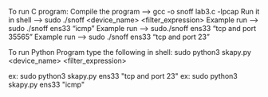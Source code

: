 

To run C program:
Compile the program --> gcc -o snoff lab3.c -lpcap 
Run it in shell --> sudo ./snoff <device_name> <filter_expression> 
Example run --> sudo ./snoff ens33 “icmp”
Example run --> sudo./snoff ens33 “tcp and port 35565”
Example run --> sudo ./snoff ens33 “tcp and port 23”

To run Python Program type the following in shell:
     sudo python3 skapy.py <device_name> <filter_expression>

ex:  sudo python3 skapy.py ens33 "tcp and port 23"
ex:  sudo python3 skapy.py ens33 "icmp"
